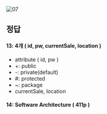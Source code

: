 ![07](https://user-images.githubusercontent.com/69576676/133029198-c8c51c2c-a63a-45a1-a5fd-24a451633d7d.JPG)

정답 
----
#### 13: 4개 ( id, pw, currentSale, location )
- attribute ( id, pw )
 - +: public
 - -: private(default)
 - #: protected
 - ~: package
- currentSale, location
#### 14: Software Architecture ( 411p )
